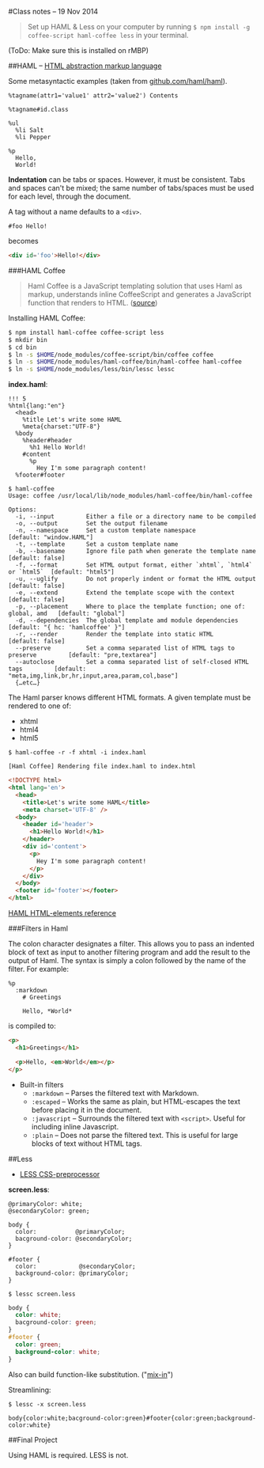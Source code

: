 #Class notes &ndash; 19 Nov 2014

>Set up HAML & Less on your computer by running `$ npm install -g coffee-script haml-coffee less` in your terminal.

(ToDo: Make sure this is installed on rMBP)

##HAML &ndash; [HTML abstraction markup language](http://haml.info/)

Some metasyntactic examples (taken from [github.com/haml/haml](https://github.com/haml/haml)).

```Haml
%tagname(attr1='value1' attr2='value2') Contents

%tagname#id.class

%ul
  %li Salt
  %li Pepper

%p
  Hello,
  World!
```

**Indentation** can be tabs or spaces. However, it must be consistent. Tabs and spaces can't be mixed; the same number of tabs/spaces must be used for each level, through the document.

A tag without a name defaults to a `<div>`.

```Haml
#foo Hello!
```

becomes

```html
<div id='foo'>Hello!</div>
```

###HAML Coffee

>Haml Coffee is a JavaScript templating solution that uses Haml as markup, understands inline CoffeeScript and generates a JavaScript function that renders to HTML.  ([source](https://github.com/netzpirat/haml-coffee/blob/master/README.md))

Installing HAML Coffee:

```sh
$ npm install haml-coffee coffee-script less
$ mkdir bin
$ cd bin
$ ln -s $HOME/node_modules/coffee-script/bin/coffee coffee
$ ln -s $HOME/node_modules/haml-coffee/bin/haml-coffee haml-coffee
$ ln -s $HOME/node_modules/less/bin/lessc lessc
```

**index.haml**:
```Haml
!!! 5
%html{lang:"en"}
  <head>
    %title Let's write some HAML
    %meta{charset:"UTF-8"}
  %body
    %header#header
      %h1 Hello World!
    #content
      %p
        Hey I'm some paragraph content!
  %footer#footer
```

```
$ haml-coffee
Usage: coffee /usr/local/lib/node_modules/haml-coffee/bin/haml-coffee

Options:
  -i, --input         Either a file or a directory name to be compiled          
  -o, --output        Set the output filename                                   
  -n, --namespace     Set a custom template namespace                             [default: "window.HAML"]
  -t, --template      Set a custom template name                                
  -b, --basename      Ignore file path when generate the template name            [default: false]
  -f, --format        Set HTML output format, either `xhtml`, `html4` or `html5`  [default: "html5"]
  -u, --uglify        Do not properly indent or format the HTML output            [default: false]
  -e, --extend        Extend the template scope with the context                  [default: false]
  -p, --placement     Where to place the template function; one of: global, amd   [default: "global"]
  -d, --dependencies  The global template amd module dependencies                 [default: "{ hc: 'hamlcoffee' }"]
  -r, --render        Render the template into static HTML                        [default: false]
  --preserve          Set a comma separated list of HTML tags to preserve         [default: "pre,textarea"]
  --autoclose         Set a comma separated list of self-closed HTML tags         [default: "meta,img,link,br,hr,input,area,param,col,base"]
  {…etc…}
```

The Haml parser knows different HTML formats. A given template must be rendered to one of:

* xhtml
* html4
* html5

`$ haml-coffee -r -f xhtml -i index.haml`

`[Haml Coffee] Rendering file index.haml to index.html`

```HTML
<!DOCTYPE html>
<html lang='en'>
  <head>
    <title>Let's write some HAML</title>
    <meta charset='UTF-8' />
  <body>
    <header id='header'>
      <h1>Hello World!</h1>
    </header>
    <div id='content'>
      <p>
        Hey I'm some paragraph content!
      </p>
    </div>
  </body>
  <footer id='footer'></footer>
</html> 
```

[HAML HTML-elements reference](http://haml.info/docs/yardoc/file.REFERENCE.html#html_elements)

###Filters in Haml

The colon character designates a filter. This allows you to pass an indented block of text as input to another filtering program and add the result to the output of Haml. The syntax is simply a colon followed by the name of the filter. For example:

```haml
%p
  :markdown
    # Greetings

    Hello, *World*
```

is compiled to:

```html
<p>
  <h1>Greetings</h1>

  <p>Hello, <em>World</em></p>
</p>
```

* Built-in filters
  * `:markdown` &ndash; Parses the filtered text with Markdown.
  * `:escaped` &ndash; Works the same as plain, but HTML-escapes the text before placing it in the document.
  * `:javascript` &ndash; Surrounds the filtered text with `<script>`. Useful for including inline Javascript. 
  * `:plain` &ndash; Does not parse the filtered text. This is useful for large blocks of text without HTML tags.

##Less

* [LESS CSS-preprocessor](http://lesscss.org/#)

**screen.less**:
```less
@primaryColor: white;
@secondaryColor: green;

body {
  color:           @primaryColor;
  bacground-color: @secondaryColor;
}

#footer {
  color:            @secondaryColor;
  background-color: @primaryColor;
}
```

`$ lessc screen.less`

```CSS
body {
  color: white;
  bacground-color: green;
}
#footer {
  color: green;
  background-color: white;
}
```

Also can build function-like substitution. ("[mix-in](http://lesscss.org/features/#mixins-feature)")

Streamlining:

`$ lessc -x screen.less`

`body{color:white;bacground-color:green}#footer{color:green;background-color:white}`

##Final Project

Using HAML is required.  LESS is not.



